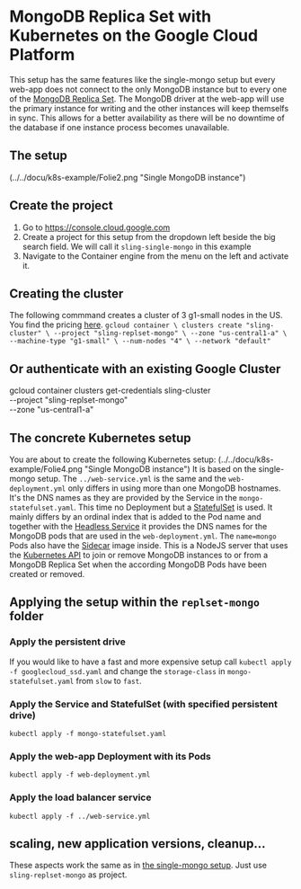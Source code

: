 # MongoDB Replica Set with Kubernetes on the Google Cloud Platform
This setup has the same features like the single-mongo setup but every web-app does not connect to the only MongoDB instance but to every one of the [MongoDB Replica Set](https://docs.mongodb.com/manual/replication/). The MongoDB driver at the web-app will use the primary instance for writing and the other instances will keep themselfs in sync. This allows for a better availability as there will be no downtime of the database if one instance process becomes unavailable.

## The setup
(../../docu/k8s-example/Folie2.png "Single MongoDB instance")
                                 
## Create the project
1. Go to https://console.cloud.google.com
1. Create a project for this setup from the dropdown left beside the big search field. We will call it `sling-single-mongo` in this example
1. Navigate to the Container engine from the menu on the left and activate it.

## Creating the cluster
The following commmand creates a cluster of 3 g1-small nodes in the US. You find the pricing [here](https://cloud.google.com/compute/pricing#predefined_machine_types). 
  `gcloud container \
  clusters create "sling-cluster" \
  --project "sling-replset-mongo" \
  --zone "us-central1-a" \
  --machine-type "g1-small" \
  --num-nodes "4" \
  --network "default"`

## Or authenticate with an existing Google Cluster
gcloud container clusters get-credentials sling-cluster \
  --project "sling-replset-mongo" \
  --zone "us-central1-a"
  
## The concrete Kubernetes setup
You are about to create the following Kubernetes setup:
(../../docu/k8s-example/Folie4.png "Single MongoDB instance")
It is based on the single-mongo setup. The `../web-service.yml` is the same and the `web-deployment.yml` only differs in using more than one MongoDB hostnames. It's the DNS names as they are provided by the Service in the `mongo-statefulset.yaml`. This time no Deployment but a [StatefulSet](https://kubernetes.io/docs/concepts/workloads/controllers/statefulset/) is used. It mainly differs by an ordinal index that is added to the Pod name and together with the [Headless Service](https://kubernetes.io/docs/concepts/services-networking/service/#headless-services) it provides the DNS names for the MongoDB pods that are used in the `web-deployment.yml`. The `name=mongo` Pods also have the [Sidecar](https://github.com/cvallance/mongo-k8s-sidecar/tree/master/example/StatefulSet) image inside. This is a NodeJS server that uses the [Kubernetes API](https://kubernetes.io/docs/api-reference/v1.5/#statefulset-v1beta1) to join or remove MongoDB instances to or from a MongoDB Replica Set when the according MongoDB Pods have been created or removed.

## Applying the setup within the `replset-mongo` folder
### Apply the persistent drive
If you would like to have a fast and more expensive setup call `kubectl apply -f googlecloud_ssd.yaml` and change the `storage-class` in `mongo-statefulset.yaml` from `slow` to `fast`.
### Apply the Service and StatefulSet (with specified persistent drive)
`kubectl apply -f mongo-statefulset.yaml`
### Apply the web-app Deployment with its Pods
`kubectl apply -f web-deployment.yml`
### Apply the load balancer service
`kubectl apply -f ../web-service.yml`

## scaling, new application versions, cleanup...
These aspects work the same as in [the single-mongo setup](../single-mongo/README.md#get-public-ip). Just use `sling-replset-mongo` as project.

